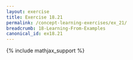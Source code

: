 ```yaml
---
layout: exercise
title: Exercise 18.21
permalink: /concept-learning-exercises/ex_21/
breadcrumb: 18-Learning-From-Examples
canonical_id: ex18.21
---
```


{% include mathjax_support %}

